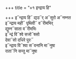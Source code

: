 +++
title = "०१ इन्द्राय हि"

+++
इ᳓न्द्राय हि᳓ द्यउ᳓र् अ᳓सुरो अ᳓नम्नत  
इ᳓न्द्राय मही᳓ पृथिवी᳓ व᳓रीमभिर्  
द्युम्न᳓साता व᳓रीमभिः  
इ᳓न्द्रं वि᳓श्वे सजो᳓षसो  
देवा᳓सो दधिरे पुरः᳓  
इ᳓न्द्राय वि᳓श्वा स᳓वनानि मा᳓नुषा  
राता᳓नि सन्तु मा᳓नुषा